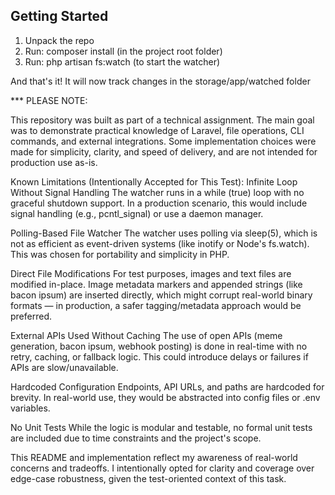 ## Getting Started

1. Unpack the repo
2. Run: composer install (in the project root folder)
3. Run: php artisan fs:watch (to start the watcher)

And that's it! It will now track changes in the storage/app/watched folder

*** PLEASE NOTE:

This repository was built as part of a technical assignment. The main goal was to demonstrate practical knowledge of Laravel, file operations, CLI commands, and external integrations. Some implementation choices were made for simplicity, clarity, and speed of delivery, and are not intended for production use as-is.

Known Limitations (Intentionally Accepted for This Test):
Infinite Loop Without Signal Handling
The watcher runs in a while (true) loop with no graceful shutdown support. In a production scenario, this would include signal handling (e.g., pcntl_signal) or use a daemon manager.

Polling-Based File Watcher
The watcher uses polling via sleep(5), which is not as efficient as event-driven systems (like inotify or Node's fs.watch). This was chosen for portability and simplicity in PHP.

Direct File Modifications
For test purposes, images and text files are modified in-place. Image metadata markers and appended strings (like bacon ipsum) are inserted directly, which might corrupt real-world binary formats — in production, a safer tagging/metadata approach would be preferred.

External APIs Used Without Caching
The use of open APIs (meme generation, bacon ipsum, webhook posting) is done in real-time with no retry, caching, or fallback logic. This could introduce delays or failures if APIs are slow/unavailable.

Hardcoded Configuration
Endpoints, API URLs, and paths are hardcoded for brevity. In real-world use, they would be abstracted into config files or .env variables.

No Unit Tests
While the logic is modular and testable, no formal unit tests are included due to time constraints and the project's scope.

This README and implementation reflect my awareness of real-world concerns and tradeoffs. I intentionally opted for clarity and coverage over edge-case robustness, given the test-oriented context of this task.